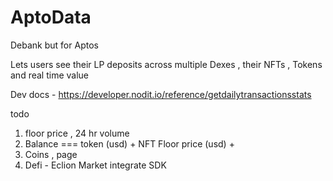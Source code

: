 # AptoData

Debank but for Aptos

Lets users see their LP deposits across multiple Dexes , their NFTs , Tokens and real time value

Dev docs - https://developer.nodit.io/reference/getdailytransactionsstats


todo

1. floor price , 24 hr volume
3. Balance === token (usd) + NFT Floor price (usd) + 
4. Coins , page 
5. Defi - Eclion Market integrate SDK 